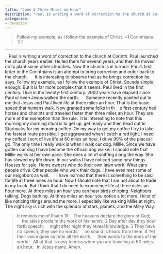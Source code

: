 ```yaml
---
title: "June 5 Three Miles an Hour"
description: "Paul is writing a word of correction to the church at Corinth. Paul launched the church years earlier. He led them for several years, and then he moved on to plant some other churches. Now the church is in turmoil. Paul’s first letter to the Corinthians is an attempt to bring correction and order back to the church."
categories:
- devotion
---
```

> Follow my example, as I follow the example of Christ. ~1 Corinthians 11:1
  
* * *
    
Paul is writing a word of correction to the church at Corinth. Paul launched the church years earlier. He led them for several years, and then he moved on to plant some other churches. Now the church is in turmoil. Paul’s first letter to the Corinthians is an attempt to bring correction and order back to the church. 
     It is interesting to observe that as he brings correction he says, Follow my example, as I follow the example of Christ. Sounds simple enough. But it is far more complex that it seems. Paul lived in the first century. I live in the twenty-first century. 2000 years have elapsed since Paul or even Jesus walked the earth. 
     Someone recently pointed out to me that Jesus and Paul lived life at three miles an hour. That is the basic speed that humans walk. Now granted some folks in th    e first century had horses and chariots and traveled faster than three miles an hour. They are more of the exemption than the rule. 
 It is interesting to note that this morning my morning ritual is to get up, get ready and then head out to Starbucks for my morning coffee. On my way to get my coffee I try to take the fastest route possible. I get aggravated when I catch a red light. I need my coffee! I sort of live life at 60 miles an hour. I drive 99% of the places I go. The only time I really walk is when I walk our dog. Millie. Since we have gotten our dog I have become the official dog walker. I should note that Millie walks at her own pace. She does a lot of sniffing along the way. She has slowed my life down. In our walks I have noticed some new things. Houses for sale. Home owners who do their own lawn work. What cars people drive. Other people who walk their dogs. I have even met some of our neighbors as well.
     I have learned that there is something to be said for life at three miles an hour. Now I should note that I am not about to trade in my truck. But I think that I do need to experience life at three miles an hour more. At three miles an hour you can hear birds chirping. Neighbors talking. Dogs barking. At three miles an hour you notice a lot more. I kind of like noticing things around me more. I especially like walking Millie at night. The night sky is rich with the splendor of stars, planets, and the Milky Way. 

> 
> It reminds me of Psalm 19:
>  
> The heavens declare the glory of God;
>     the skies proclaim the work of his hands.
> 2 Day after day they pour forth speech;
>     night after night they reveal knowledge.
> 3 They have no speech, they use no words;
>     no sound is heard from them.
> 4 Yet their voice goes out into all the earth,
>     their words to the ends of the world.
 
All of that is easy to miss when you are traveling at 60 miles an hour. 
 
In Jesus name. Amen.